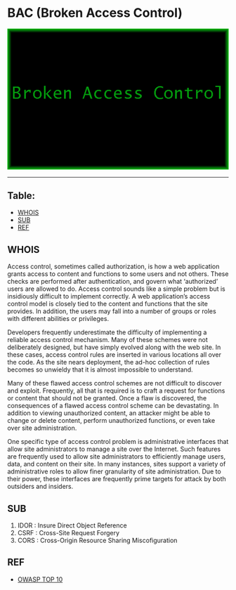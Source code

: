 # BAC (Broken Access Control)

![BAC](Images/bac.png "BAC")

---
## Table:

* [WHOIS](#whois)
* [SUB](#sub)
* [REF](#ref)

## WHOIS 

Access control, sometimes called authorization, is how a web application grants access to content and functions to some users and not others. These checks are performed after authentication, and govern what ‘authorized’ users are allowed to do. Access control sounds like a simple problem but is insidiously difficult to implement correctly. A web application’s access control model is closely tied to the content and functions that the site provides. In addition, the users may fall into a number of groups or roles with different abilities or privileges.

Developers frequently underestimate the difficulty of implementing a reliable access control mechanism. Many of these schemes were not deliberately designed, but have simply evolved along with the web site. In these cases, access control rules are inserted in various locations all over the code. As the site nears deployment, the ad-hoc collection of rules becomes so unwieldy that it is almost impossible to understand.

Many of these flawed access control schemes are not difficult to discover and exploit. Frequently, all that is required is to craft a request for functions or content that should not be granted. Once a flaw is discovered, the consequences of a flawed access control scheme can be devastating. In addition to viewing unauthorized content, an attacker might be able to change or delete content, perform unauthorized functions, or even take over site administration.

One specific type of access control problem is administrative interfaces that allow site administrators to manage a site over the Internet. Such features are frequently used to allow site administrators to efficiently manage users, data, and content on their site. In many instances, sites support a variety of administrative roles to allow finer granularity of site administration. Due to their power, these interfaces are frequently prime targets for attack by both outsiders and insiders.

## SUB

1. IDOR : Insure Direct Object Reference
2. CSRF : Cross-Site Request Forgery 
3.  CORS : Cross-Origin Resource Sharing Miscofiguration

## REF

* [OWASP TOP 10](https://owasp.org/Top10/A01_2021-Broken_Access_Control/)


